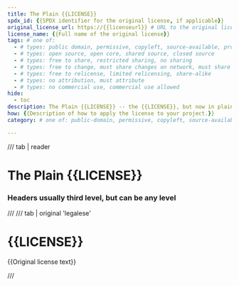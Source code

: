 ```yaml
---
title: The Plain {{LICENSE}}
spdx_id: {{SPDX identifier for the original license, if applicable}}
original_license_url: https://{{licenseurl}} # URL to the original license text
license_name: {{Full name of the original license}}
tags: # one of:
  - # types: public domain, permissive, copyleft, source-available, proprietary
  - # types: open source, open core, shared source, closed source
  - # types: free to share, restricted sharing, no sharing
  - # types: free to change, must share changes on network, must share changes, must share changes on request, limited changes, no changes
  - # types: free to relicense, limited relicensing, share-alike
  - # types: no attribution, must attribute
  - # types: no commercial use, commercial use allowed
hide:
  - toc
description: The Plain {{LICENSE}} -- the {{LICENSE}}, but now in plain language for everyone to understand. Real terms for real people.
how: {{Description of how to apply the license to your project.}}
category: # one of: public-domain, permissive, copyleft, source-available, proprietary

---
```


/// tab | reader

# The Plain {{LICENSE}}

### Headers usually third level, but can be any level

///
/// tab | original 'legalese'

# {{LICENSE}}

{{Original license text}}

///
